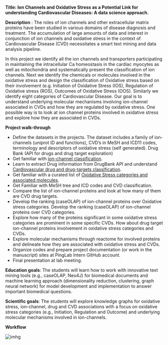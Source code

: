 **Title: Ion Channels and Oxidative Stress as a Potential Link for understanding Cardiovascular Diseases: A data science approach.**


**Description** : The roles of ion channels and other extracellular matrix proteins have been studied in various domains of disease diagnosis and treatment. The accumulation of large amounts of data and interest in conjunction of ion channels and oxidative stress in the context of Cardiovascular Disease (CVD) necessitates a smart text mining and data analysis pipeline.

In this project we identify all the ion channels and transporters participating in maintaining the intracellular Ca homeostasis in the cardiac myocytes as well as mitochondria and systematically present the classification of ion channels. Next we identify the chemicals or molecules involved in the oxidative stress and design the classification of Oxidative stress based on their involvement (e.g. Initiation of Oxidative Stress (IOS), Regulation of Oxidative stress (ROS), Outcomes of Oxidative Stress (OOS). Similarly we identify eight categories of Cardiovascular Disease. Our goal is to understand underlying molecular mechanisms involving ion-channel associated in CVDs and how they are regulated by oxidative stress. One possible way is to look at ion channel proteins involved in oxidative stress and explore how they are associated in CVDs. 

**Project walk-through**

- Define the datasets in the projects. The dataset includes a family of ion-channels (uniprot ID and functions), CVD’s in MeSH and ICD11 codes, terminology and descriptors of oxidative stress (self generated). Drug Bank (API for drugs and drug target exploration)
- Get familiar with [ion-channel classification](https://caseolap.github.io/IonChannel/plots/Ion-channels.html).
- Learn to extract Drug information from DrugBank API  and understand [Cardiovascular drug and drug-targets classification](https://caseolap.github.io/IonChannel/plots/cvd-drugs.html).
- Get familiar with a curated list of [Oxidative Stress categories and associated molecules](https://caseolap.github.io/IonChannel/plots/oxidative-stress.html).
- Get Familiar with MeSH tree and ICD codes and CVD classification.
- Compare the list of ion-channel proteins and look at how many of them are CVD drug targets.
- Develop the ranking (caseOLAP) of ion-channel proteins over Oxidative stress categories. Develop the ranking (caseOLAP) of ion-channel proteins over CVD categories.
- Explore how many of the proteins significant in some oxidative stress categories are prominent in some specific CVDs. How about drug target ion-channel proteins involvement in oxidative stress categories and CVDs.
- Explore molecular mechanisms through reactome for involved proteins and delineate how they are associated with oxidative stress and CVDs.
- Organize codes and prepare project documentation (or work in the manuscript) sites at PingLab Intern GitHub account.
- Final presentation at lab meeting.


**Education goals**: The students will learn how to work with innovative text mining tools (e.g., caseOLAP, Neo4J)  for biomedical documents and machine learning approach (dimensionality reduction, clustering, graph neural network)  for model development and implementation to answer important biomedical questions.

**Scientific goals**: The students will explore knowledge graphs for oxidative stress, ion-channel, drug and CVD associations with a focus on oxidative stress categories (e.g., Initiation, Regulation and Outcome) and underlying molecular mechanisms involved in ion-channels.


**Workflow**

![imhg](plot/OS-Workflow.png)






















